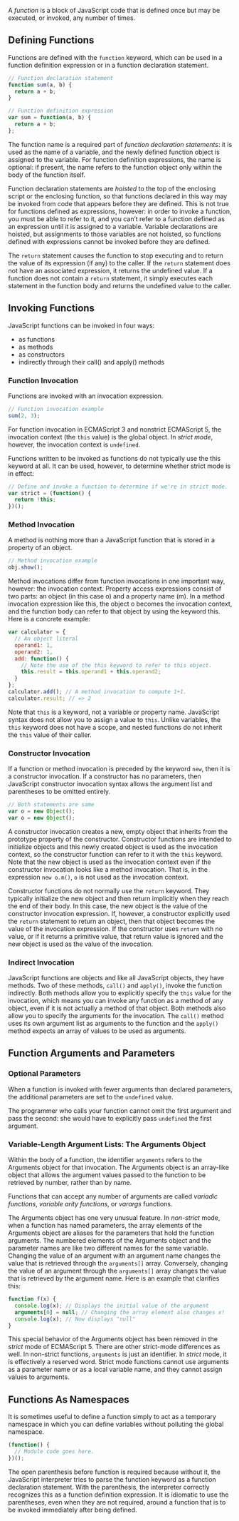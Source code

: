A _function_ is a block of JavaScript code that is defined once but may be executed, or invoked, any number of times.

## Defining Functions

Functions are defined with the `function` keyword, which can be used in a function definition expression or in a function declaration statement.

```javascript
// Function declaration statement
function sum(a, b) {
  return a + b;
}

// Function definition expression
var sum = function(a, b) {
  return a + b;
};
```

The function name is a required part of _function declaration statements_: it is used as the name of a variable, and the newly defined function object is assigned to the variable. For function definition expressions, the name is optional: if present, the name refers to the function object only within the body of the function itself.

Function declaration statements are _hoisted_ to the top of the enclosing script or the enclosing function, so that functions declared in this way may be invoked from code that appears before they are defined. This is not true for functions defined as expressions, however: in order to invoke a function, you must be able to refer to it, and you can’t refer to a function defined as an expression until it is assigned to a variable. Variable declarations are hoisted, but assignments to those variables are not hoisted, so functions defined with expressions cannot be invoked before they are defined.

The `return` statement causes the function to stop executing and to return the value of its expression (if any) to the caller. If the `return` statement does not have an associated expression, it returns the undefined value. If a function does not contain a `return` statement, it simply executes each statement in the function body and returns the undefined value to the caller.

## Invoking Functions

JavaScript functions can be invoked in four ways:

- as functions
- as methods
- as constructors
- indirectly through their call() and apply() methods

### Function Invocation

Functions are invoked with an invocation expression.

```javascript
// Function invocation example
sum(2, 3);
```

For function invocation in ECMAScript 3 and nonstrict ECMAScript 5, the invocation context (the `this` value) is the global object. In _strict mode_, however, the invocation context is `undefined`.

Functions written to be invoked as functions do not typically use the this keyword at all. It can be used, however, to determine whether strict mode is in effect:

```javascript
// Define and invoke a function to determine if we're in strict mode.
var strict = (function() {
  return !this;
})();
```

### Method Invocation

A method is nothing more than a JavaScript function that is stored in a property of an object.

```javascript
// Method invocation example
obj.show();
```

Method invocations differ from function invocations in one important way, however: the invocation context. Property access expressions consist of two parts: an object (in this case o) and a property name (m). In a method invocation expression like this, the object o becomes the invocation context, and the function body can refer to that object by using the keyword this. Here is a concrete example:

```javascript
var calculator = {
  // An object literal
  operand1: 1,
  operand2: 1,
  add: function() {
    // Note the use of the this keyword to refer to this object.
    this.result = this.operand1 + this.operand2;
  }
};
calculator.add(); // A method invocation to compute 1+1.
calculator.result; // => 2
```

Note that `this` is a keyword, not a variable or property name. JavaScript syntax does not allow you to assign a value to `this`. Unlike variables, the `this` keyword does not have a scope, and nested functions do not inherit the `this` value of their caller.

### Constructor Invocation

If a function or method invocation is preceded by the keyword `new`, then it is a constructor invocation. If a constructor has no parameters, then JavaScript constructor invocation syntax allows the argument list and parentheses to be omitted entirely.

```javascript
// Both statements are same
var o = new Object();
var o = new Object();
```

A constructor invocation creates a new, empty object that inherits from the prototype property of the constructor. Constructor functions are intended to initialize objects and this newly created object is used as the invocation context, so the constructor function can refer to it with the `this` keyword. Note that the new object is used as the invocation context even if the constructor invocation looks like a method invocation. That is, in the expression `new o.m()`, `o` is not used as the invocation context.

Constructor functions do not normally use the `return` keyword. They typically initialize the new object and then return implicitly when they reach the end of their body. In this case, the new object is the value of the constructor invocation expression. If, however, a constructor explicitly used the `return` statement to return an object, then that object becomes the value of the invocation expression. If the constructor uses `return` with no value, or if it returns a primitive value, that return value is ignored and the new object is used as the value of the invocation.

### Indirect Invocation

JavaScript functions are objects and like all JavaScript objects, they have methods. Two of these methods, `call()` and `apply()`, invoke the function indirectly. Both methods allow you to explicitly specify the `this` value for the invocation, which means you can invoke any function as a method of any object, even if it is not actually a method of that object. Both methods also allow you to specify the arguments for the invocation. The `call()` method uses its own argument list as arguments to the function and the `apply()` method expects an array of values to be used as arguments.

## Function Arguments and Parameters

### Optional Parameters

When a function is invoked with fewer arguments than declared parameters, the additional parameters are set to the `undefined` value.

The programmer who calls your function cannot omit the first argument and pass the second: she would have to explicitly pass `undefined` the first argument.

### Variable-Length Argument Lists: The Arguments Object

Within the body of a function, the identifier `arguments` refers to the Arguments object for that invocation. The Arguments object is an array-like object that allows the argument values passed to the function to be retrieved by number, rather than by name.

Functions that can accept any number of arguments are called _variadic functions_, _variable arity functions_, or _varargs_ functions.

The Arguments object has one very unusual feature. In _non-strict_ mode, when a function has named parameters, the array elements of the Arguments object are aliases for the parameters that hold the function arguments. The numbered elements of the Arguments object and the parameter names are like two different names for the same variable. Changing the value of an argument with an argument name changes the value that is retrieved through the `arguments[]` array. Conversely, changing the value of an argument through the `arguments[]` array changes the value that is retrieved by the argument name. Here is an example that clarifies this:

```javascript
function f(x) {
  console.log(x); // Displays the initial value of the argument
  arguments[0] = null; // Changing the array element also changes x!
  console.log(x); // Now displays "null"
}
```

This special behavior of the Arguments object has been removed in the _strict_ mode of ECMAScript 5. There are other strict-mode differences as well. In non-strict functions, `arguments` is just an identifier. In _strict_ mode, it is effectively a reserved word. Strict mode functions cannot use arguments as a parameter name or as a local variable name, and they cannot assign values to arguments.

## Functions As Namespaces

It is sometimes useful to define a function simply to act as a temporary namespace in which you can define variables without polluting the global namespace.

```javascript
(function() {
  // Module code goes here.
})();
```

The open parenthesis before function is required because without it, the JavaScript interpreter tries to parse the function keyword as a function declaration statement. With the parenthesis, the interpreter correctly recognizes this as a function definition expression. It is idiomatic to use the parentheses, even when they are not required, around a function that is to be invoked immediately after being defined.
